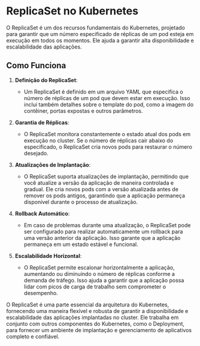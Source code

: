 # ReplicaSet no Kubernetes

O ReplicaSet é um dos recursos fundamentais do Kubernetes, projetado para garantir que um número especificado de réplicas de um pod esteja em execução em todos os momentos. Ele ajuda a garantir alta disponibilidade e escalabilidade das aplicações.

## Como Funciona

1. **Definição do ReplicaSet**:
   - Um ReplicaSet é definido em um arquivo YAML que especifica o número de réplicas de um pod que devem estar em execução. Isso inclui também detalhes sobre o template do pod, como a imagem do contêiner, portas expostas e outros parâmetros.

2. **Garantia de Réplicas**:
   - O ReplicaSet monitora constantemente o estado atual dos pods em execução no cluster. Se o número de réplicas cair abaixo do especificado, o ReplicaSet cria novos pods para restaurar o número desejado.

3. **Atualizações de Implantação**:
   - O ReplicaSet suporta atualizações de implantação, permitindo que você atualize a versão da aplicação de maneira controlada e gradual. Ele cria novos pods com a versão atualizada antes de remover os pods antigos, garantindo que a aplicação permaneça disponível durante o processo de atualização.

4. **Rollback Automático**:
   - Em caso de problemas durante uma atualização, o ReplicaSet pode ser configurado para realizar automaticamente um rollback para uma versão anterior da aplicação. Isso garante que a aplicação permaneça em um estado estável e funcional.

5. **Escalabilidade Horizontal**:
   - O ReplicaSet permite escalonar horizontalmente a aplicação, aumentando ou diminuindo o número de réplicas conforme a demanda de tráfego. Isso ajuda a garantir que a aplicação possa lidar com picos de carga de trabalho sem comprometer o desempenho.

O ReplicaSet é uma parte essencial da arquitetura do Kubernetes, fornecendo uma maneira flexível e robusta de garantir a disponibilidade e escalabilidade das aplicações implantadas no cluster. Ele trabalha em conjunto com outros componentes do Kubernetes, como o Deployment, para fornecer um ambiente de implantação e gerenciamento de aplicativos completo e confiável.
